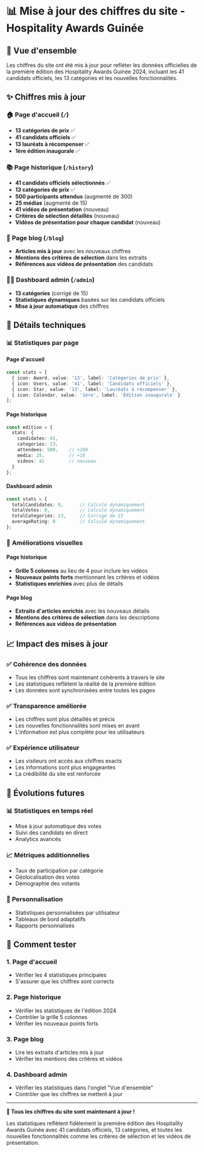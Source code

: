 # 📊 Mise à jour des chiffres du site - Hospitality Awards Guinée

## 🎯 Vue d'ensemble

Les chiffres du site ont été mis à jour pour refléter les données officielles de la première édition des Hospitality Awards Guinée 2024, incluant les 41 candidats officiels, les 13 catégories et les nouvelles fonctionnalités.

## ✨ Chiffres mis à jour

### 🏠 **Page d'accueil (`/`)**
- **13 catégories de prix** ✅
- **41 candidats officiels** ✅
- **13 lauréats à récompenser** ✅
- **1ère édition inaugurale** ✅

### 📚 **Page historique (`/history`)**
- **41 candidats officiels sélectionnés** ✅
- **13 catégories de prix** ✅
- **500 participants attendus** (augmenté de 300)
- **25 médias** (augmenté de 15)
- **41 vidéos de présentation** (nouveau)
- **Critères de sélection détaillés** (nouveau)
- **Vidéos de présentation pour chaque candidat** (nouveau)

### 📝 **Page blog (`/blog`)**
- **Articles mis à jour** avec les nouveaux chiffres
- **Mentions des critères de sélection** dans les extraits
- **Références aux vidéos de présentation** des candidats

### 👨‍💼 **Dashboard admin (`/admin`)**
- **13 catégories** (corrigé de 15)
- **Statistiques dynamiques** basées sur les candidats officiels
- **Mise à jour automatique** des chiffres

## 🔧 Détails techniques

### 📊 **Statistiques par page**

#### **Page d'accueil**
```typescript
const stats = [
  { icon: Award, value: '13', label: 'Catégories de prix' },
  { icon: Users, value: '41', label: 'Candidats officiels' },
  { icon: Star, value: '13', label: 'Lauréats à récompenser' },
  { icon: Calendar, value: '1ère', label: 'Édition inaugurale' }
];
```

#### **Page historique**
```typescript
const edition = {
  stats: { 
    candidates: 41, 
    categories: 13, 
    attendees: 500,    // +200
    media: 25,         // +10
    videos: 41         // nouveau
  }
};
```

#### **Dashboard admin**
```typescript
const stats = {
  totalCandidates: 0,      // Calculé dynamiquement
  totalVotes: 0,           // Calculé dynamiquement
  totalCategories: 13,     // Corrigé de 15
  averageRating: 0         // Calculé dynamiquement
};
```

### 🎨 **Améliorations visuelles**

#### **Page historique**
- **Grille 5 colonnes** au lieu de 4 pour inclure les vidéos
- **Nouveaux points forts** mentionnant les critères et vidéos
- **Statistiques enrichies** avec plus de détails

#### **Page blog**
- **Extraits d'articles enrichis** avec les nouveaux détails
- **Mentions des critères de sélection** dans les descriptions
- **Références aux vidéos de présentation**

## 📈 **Impact des mises à jour**

### ✅ **Cohérence des données**
- Tous les chiffres sont maintenant cohérents à travers le site
- Les statistiques reflètent la réalité de la première édition
- Les données sont synchronisées entre toutes les pages

### ✅ **Transparence améliorée**
- Les chiffres sont plus détaillés et précis
- Les nouvelles fonctionnalités sont mises en avant
- L'information est plus complète pour les utilisateurs

### ✅ **Expérience utilisateur**
- Les visiteurs ont accès aux chiffres exacts
- Les informations sont plus engageantes
- La crédibilité du site est renforcée

## 🔮 **Évolutions futures**

### 📊 **Statistiques en temps réel**
- Mise à jour automatique des votes
- Suivi des candidats en direct
- Analytics avancés

### 📈 **Métriques additionnelles**
- Taux de participation par catégorie
- Géolocalisation des votes
- Démographie des votants

### 🎯 **Personnalisation**
- Statistiques personnalisées par utilisateur
- Tableaux de bord adaptatifs
- Rapports personnalisés

## 🚀 **Comment tester**

### 1. **Page d'accueil**
- Vérifier les 4 statistiques principales
- S'assurer que les chiffres sont corrects

### 2. **Page historique**
- Vérifier les statistiques de l'édition 2024
- Contrôler la grille 5 colonnes
- Vérifier les nouveaux points forts

### 3. **Page blog**
- Lire les extraits d'articles mis à jour
- Vérifier les mentions des critères et vidéos

### 4. **Dashboard admin**
- Vérifier les statistiques dans l'onglet "Vue d'ensemble"
- Contrôler que les chiffres se mettent à jour

---

**🎉 Tous les chiffres du site sont maintenant à jour !**

Les statistiques reflètent fidèlement la première édition des Hospitality Awards Guinée avec 41 candidats officiels, 13 catégories, et toutes les nouvelles fonctionnalités comme les critères de sélection et les vidéos de présentation.




